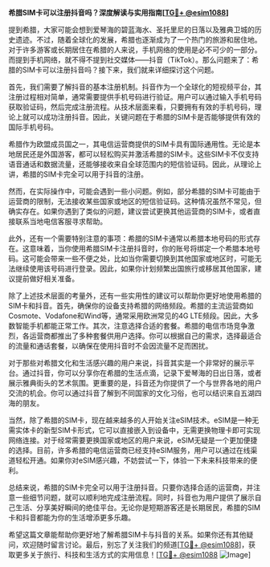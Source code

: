 **希腊SIM卡可以注册抖音吗？深度解读与实用指南[[TG💪+ @esim1088](https://t.me/s/esim1088)]**

提到希腊，大家可能会想到爱琴海的碧蓝海水、圣托里尼的日落以及雅典卫城的历史遗迹。不过，随着全球化的发展，希腊也逐渐成为了一个热门的旅游和居住地。对于许多游客或长期居住在希腊的人来说，手机网络的使用是必不可少的一部分。而提到手机网络，就不得不提到社交媒体——抖音（TikTok）。那么问题来了：希腊的SIM卡可以注册抖音吗？接下来，我们就来详细探讨这个问题。

首先，我们需要了解抖音的基本注册机制。抖音作为一个全球化的短视频平台，其注册过程相对简单，通常需要提供手机号码进行验证。用户可以通过输入手机号码获取验证码，然后完成注册流程。从技术层面来看，只要拥有有效的手机号码，理论上就可以成功注册抖音。因此，关键问题在于希腊的SIM卡是否能够提供有效的国际手机号码。

希腊作为欧盟成员国之一，其电信运营商提供的SIM卡具有国际通用性。无论是本地居民还是外国游客，都可以轻松购买并激活希腊的SIM卡。这些SIM卡不仅支持语音通话和数据流量，还能够接收来自全球范围内的短信验证码。因此，从理论上讲，希腊的SIM卡完全可以用于抖音的注册。

然而，在实际操作中，可能会遇到一些小问题。例如，部分希腊的SIM卡可能由于运营商的限制，无法接收某些国家或地区的短信验证码。这种情况虽然不常见，但确实存在。如果你遇到了类似的问题，建议尝试更换其他运营商的SIM卡，或者直接联系当地电信客服寻求帮助。

此外，还有一个需要特别注意的事项：希腊的SIM卡通常以希腊本地号码的形式存在。这意味着，当你使用希腊SIM卡注册抖音时，你的账号将绑定一个希腊本地号码。这可能会带来一些不便之处，比如当你需要切换到其他国家或地区时，可能无法继续使用该号码进行登录。因此，如果你计划频繁出国旅行或移居其他国家，建议提前做好相关准备。

除了上述技术层面的考量外，还有一些实用性的建议可以帮助你更好地使用希腊的SIM卡和抖音。首先，确保你的设备支持希腊的网络频段。希腊的主流运营商如Cosmote、Vodafone和Wind等，通常采用欧洲常见的4G LTE频段。因此，大多数智能手机都能正常工作。其次，注意选择合适的套餐。希腊的电信市场竞争激烈，各运营商都推出了多种套餐供用户选择。你可以根据自己的需求，选择最适合的流量和通话套餐，以确保在使用抖音时不会因流量不足而困扰。

对于那些对希腊文化和生活感兴趣的用户来说，抖音其实是一个非常好的展示平台。通过抖音，你可以分享你在希腊的生活点滴，记录下爱琴海的日出日落，或者展示雅典街头的艺术氛围。更重要的是，抖音还为你提供了一个与世界各地的用户交流的机会。你可以通过抖音了解到不同国家的文化习俗，也可以结识来自五湖四海的朋友。

当然，除了希腊的SIM卡，现在越来越多的人开始关注eSIM技术。eSIM是一种无需实体卡的新型SIM卡形式，它可以直接嵌入到设备中，无需更换物理卡即可实现网络连接。对于经常需要更换国家或地区的用户来说，eSIM无疑是一个更加便捷的选择。目前，许多希腊的电信运营商已经支持eSIM服务，用户可以通过在线渠道轻松开通。如果你对eSIM感兴趣，不妨尝试一下，体验一下未来科技带来的便利。

总结来说，希腊的SIM卡完全可以用于注册抖音。只要你选择合适的运营商，并注意一些细节问题，就可以顺利地完成注册流程。同时，抖音也为用户提供了展示自己生活、分享美好瞬间的绝佳平台。无论你是短期游客还是长期居民，希腊的SIM卡和抖音都能为你的生活增添更多乐趣。

希望这篇文章能帮助你更好地了解希腊SIM卡与抖音的关系。如果你还有其他疑问，欢迎随时留言讨论。最后，别忘了关注我们的频道[[TG💪+ @esim1088](https://t.me/s/esim1088)]，获取更多关于旅行、科技和生活方式的实用信息！[[TG💪+ @esim1088](https://t.me/s/esim1088) ![Image](https://i.postimg.cc/4NQfJmqS/Snipaste-2025-05-13-00-14-12.png)]